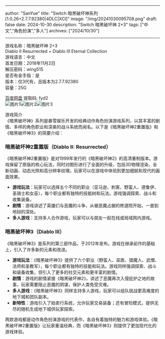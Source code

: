 
---
author: "SanYue"
title: "Switch 暗黑破坏神系列[1.0.26+2.7.7.92380|4DLC|XCI]"
image: "/img/20241030095708.png"
draft: false
date: 2024-10-30
description: "Switch 暗黑破坏神 2+3"
tags: ["中文","角色扮演","多人"]
archives: ["2024/10/30"]

---

游戏名称：暗黑破坏神 2+3   
Diablo II Resurrected + Diablo III Eternal Collection    
游戏语言：中文  
首发日期：2018年11月2日  
解压密码：wing515  
是否有金手指：是  
版本：仅3代有，且版本为2.7.7.92380   
容量：25G

[百度网盘](https://pan.baidu.com/s/1g27QieGMFj0H5lzs8WL4CQ) 提取码: fyd2  
![图片1](/img/1524163310Jj6S.jpg)![图片2](/img/1524163317NskI.jpg)![图片3](/img/15241633238UFQ.jpg)  

游戏简介  
《暗黑破坏神》系列是暴雪娱乐开发的经典动作角色扮演游戏系列，以其丰富的剧情、多样的角色职业和深奥的战斗系统而闻名。以下是《暗黑破坏神2重置版》和《暗黑破坏神3》的简要介绍：

### 暗黑破坏神2重置版（Diablo II: Resurrected）

《暗黑破坏神2重置版》是对1999年发行的《暗黑破坏神2》的高清重制版本。游戏保留了原版的核心玩法，同时对图形进行了全面的升级，包括3D物理渲染、全新动画、动态光照和高分辨率纹理。玩家可以在游戏中体验到更加细腻和现代的画面效果。

- **游戏玩法**：玩家可以选择五个不同的职业（亚马逊、刺客、野蛮人、德鲁伊、圣骑士和女巫），每个职业都有独特的技能树和玩法。游戏强调探索、战斗和收集装备。
- **剧情**：游戏讲述了英雄们与恶魔的斗争，从被恶魔占据的修道院开始，一直到地狱的深处。
- **多人游戏**：支持多人合作游戏，玩家可以与朋友一起在线或局域网内游戏。

### 暗黑破坏神3（Diablo III）

《暗黑破坏神3》是系列的第三部作品，于2012年发布。游戏在继承前作的基础上，引入了许多新的元素和改进。

- **游戏玩法**：《暗黑破坏神3》提供了六个职业（野蛮人、巫医、猎魔人、武僧、法师和圣教军），每个职业都有独特的技能和玩法。游戏同样强调探索、战斗和装备收集，但引入了更多的社交元素和更丰富的剧情。
- **剧情**：游戏的剧情紧接《暗黑破坏神2》，讲述了恶魔再次入侵庇护之地的故事，玩家需要阻止恶魔的阴谋，保护人类免受灾难。
- **多人游戏**：《暗黑破坏神3》同样支持多人游戏，玩家可以组队挑战更高难度的地下城和团队副本。
- **新特性**：游戏引入了拍卖行系统，允许玩家交易装备；还有冒险模式，提供无尽的随机生成地下城供玩家探索。

两款游戏都是动作角色扮演游戏的代表作，各自有着独特的魅力和游戏体验。《暗黑破坏神2重置版》让玩家重温经典，而《暗黑破坏神3》则提供了更加现代化的游戏体验。
